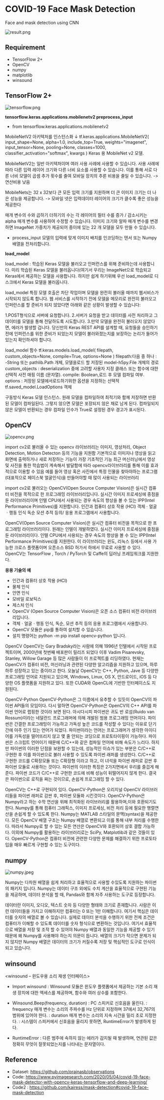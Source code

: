 # COVID-19 Face Mask Detection

Face and mask detection using CNN

![result.png](result.png)

## Requirement

- TensorFlow 2+
- OpenCV
- numpy
- matplotlib
- winsound

## TensorFlow 2+

![tensorflow.png](tensorflow.png)

**tensorflow.keras.applications.mobilenetv2  preprocess_input**

- from tensorflow.keras.applications.mobilenetv2

MobileNetV2 아키텍처를 인스턴스화
↓
tf.keras.applications.MobileNetV2(
    input_shape=None,
    alpha=1.0,
    include_top=True,
    weights="imagenet",
    input_tensor=None,
    pooling=None,
    classes=1000,
    classifier_activation="softmax",
    kwargs
   )
Keras 용 MobileNet v2 모델.

MobileNetV2는 일반 아키텍처이며 여러 사용 사례에 사용할 수 있습니다. 사용 사례에 따라 다른 입력 레이어 크기와 다른 너비 요소를 사용할 수 있습니다. 이를 통해 서로 다른 너비 모델이 곱셈 추가 횟수를 줄여 모바일 장치의 추론 비용을 줄일 수 있습니다. 
-> 연산비용 낮음

MobileNets는 32 x 32보다 큰 모든 입력 크기를 지원하며 더 큰 이미지 크기는 더 나은 성능을 제공합니다.
-> 모바일 넷은 입력데이터 레이어의 크기가 클수록 좋은 성능을 제공한다

매개 변수의 수와 곱하기 더하기의 수는 각 레이어의 필터 수를 증가 / 감소시키는 alpha 매개 변수를 사용하여 수정할 수 있습니다. 이미지 크기와 알파 매개 변수를 변경하면 ImageNet 가중치가 제공되어 종이에 있는 22 개 모델을 모두 만들 수 있습니다.

- process_input
  모델의 입력에 맞게 이미지 배치를 인코딩하는 텐서 또는 Numpy 배열을 전처리합니다.

**load_model**

load_model : 학습된 Keras 모델을 불러오고 인퍼런스를 위해 준비하는데 사용합니다. 미리 학습된 Keras 모델을 불러옵니다(여기서 우리는 ImageNet으로 학습되고 
Keras에서 제공하는 모델을 사용합니다. 하지만 쉽게 하기위해 우선 load_model로 디스크에서 Keras 모델을 불러옵니다.

load_model 특징 
모델 호출은 차단 작업이며 모델을 완전히 불러올 때까지 웹서비스가 시작되지 않도록 합니다. 
웹 서비스를 시작하기 전에 모델을 메모리로 완전히 불러오고 인퍼런스를 할 준비가 되지 않았다면 
아래와 같은 상황이 발생할 수 있습니다:

1.POST형식으로 서버에 요청합니다.
2.서버가 요청을 받고 데이터를 사전 처리하고 그 데이터를 모델을 통해 전달하도록 시도합니다.
3.만약 모델을 완전히 불러오지 않았다면, 에러가 발생할 겁니다.
당신만의 Keras REST API를 설계할 때, 요청들을 승인하기 전에 인퍼런스를 위한 준비가 되었는지 모델이 불러와졌는지를 보장하는 논리가 들어가 있는지 확인하셔야 합니다.

load_model 함수
tf.keras.models.load_model(
    filepath, custom_objects=None, compile=True, options=None
)
filepath:다음 중 하나 : -String 또는 pathlib.Path 개체, 모델을로드 할 저장된 model-h5py.File 개체의 경로
custom_objects : deserialization 중에 고려할 사용자 지정 클래스 또는 함수에 대한 선택적 사전 매핑 이름 (문자열).
compile: Boolean,로드 후 모델 컴파일 여부.
options : 저장된 모델에서로드하기위한 옵션을 지정하는 선택적 tf.saved_model.LoadOptions 객체

구동방식
Keras 모델 인스턴스. 원래 모델을 컴파일하여 최적기와 함께 저장하면 반환된 모델이 컴파일된다. 
그렇지 않으면 모델은 포장되지 않은 채로 남게 된다. 
컴파일되지 않은 모델이 반환되는 경우 컴파일 인수가 True로 설정된 경우 경고가 표시된다.

## OpenCV

![opencv.png](opencv.png)

import cv2로 불러올 수 있는 opencv 라이브러리는 이미지, 영상처리, Object Detection, Motion Detecton 등의 기능을 지원함
기본적으로 이미지나 영상을 읽고 화면에 출력하거나 새로 저장하는 기능이 가장 기초적인 기능
최근 머신러닝에서 영상 및 사진을 통한 학습법이 계속해서 발달함에 따라 opencv라이브러리를 통해 이를 효과적으로 이용할 수 있음
예를 들어 영상 혹은 사진에서 특정 인물을 찾아야하는 프로그램(대표적으로 페이스북 얼굴인식)을 만들어야할 때 많이 사용되는 라이브러리

import cv2로 불러오는 OpenCV(Open Source Computer Vision)은 실시간 컴퓨터 비전을 목적으로 한 프로그래밍 라이브러리입니다. 실시간 이미지 프로세싱에 중점을 둔 라이브러리이며 인텔 CPU에서 사용되는 경우 속도의 향상을 볼 수 있는 IPP(Intel Performance Primitives)를 지원합니다. 인간과 컴퓨터 상호 작용 (HCI) 객체ㆍ얼굴ㆍ행동 인식 독순 모션 추적 등의/ 응용 프로그램에서 사용합니다.

OpenCV(Open Source Computer Vision)은 실시간 컴퓨터 비전을 목적으로 한 프로그래밍 라이브러리이다.
원래는 인텔이 개발하였다.
실시간 이미지 프로세싱에 중점을 둔 라이브러리이다.
인텔 CPU에서 사용되는 경우 속도의 향상을 볼 수 있는 IPP(Intel Performance Primitives)를 지원한다.
이 라이브러리는 윈도, 리눅스 등에서 사용 가능한 크로스 플랫폼이며 오픈소스 BSD 허가서 하에서 무료로 사용할 수 있다.
OpenCV는 TensorFlow , Torch / PyTorch 및 Caffe의 딥러닝 프레임워크를 지원한다. 

**응용 기술의 예**
- 인간과 컴퓨터 상호 작용 (HCI)
- 물체 인식
- 안면 인식
- 모바일 로보틱스
- 제스처 인식
- OpenCV (Open Source Computer Vision)은 오픈 소스 컴퓨터 비전 라이브러리입니다.
- 객체ㆍ얼굴ㆍ행동 인식, 독순, 모션 추적 등의 응용 프로그램에서 사용합니다.
- OpenCV 모듈은 pip를 통하여 설치할 수 있습니다.
- 설치 명령어는 python -m pip install opencv-python 입니다.

OpenCV
OpenCV는 Gary Bradsky라는 사람에 의해 1996년 인텔에서 시작된 프로젝트이며, 2000년에 첫번째 배포판이 릴리즈 되었다
이후 Vadim Pisarevsky, Stanley, Willow Garage 등 많은 사람들이 이 프로젝트를 리딩하였다.
현재는 OpenCV가 컴퓨터 비전, 머신러닝과 관련된 다양한 알고리즘을 지원하고 있으며, 하루하루 성장하고 있는 중이라고 한다.
오늘날 OpenCV는 C++, Python, Jave 등 다양한 프로그래밍 언어로 지원되고 있으며, Windows, Linux, OS X, 안드로이드, iOS 등 다양한 OS 플랫폼을 지원하고 있다.
또한 CUDA와 OpenCL에 기반한 인터페이스도 지원된다.

OpenCV-Python
OpenCV-Python은 그 이름에서 유추할 수 있듯이 OpenCV의 파이썬 API들의 모임이다.
다시 말하면 OpenCV-Python은 OpenCV의 C++ API를 파이썬 언어로 랩핑한 것이라 보면 된다.
아시다시피 파이썬은 귀도 반 로섬(Ruido van Rossum)이라는 네덜란드 프로그래머에 의해 개발된 범용 프로그래밍 언어이다.
파이썬은 간결한 프로그래밍이 가능하고 가독성 높은 코드를 작성할 수 있다는 이유로 단기간에 아주 인기 있는 언어가 되었다.
파이썬이라는 언어는 프로그래머가 생각한 아이디어를 가독성을 떨어뜨리지 않고 몇 줄 안되는 코딩으로 프로토타이핑이 가능하다.
파이썬은 스크립트 언어이기 때문에 C/C++와 같은 컴파일 언어에 비해 속도가 느리다.
하지만 파이썬의 이러한 단점을 보완할 수 있는데, 성능적인 이슈가 있는 부분은 C/C++로 구현한 후 이를 파이썬으로 불러 사용할 수 있도록 파이썬 래퍼를 생성한다.
C/C++로 구현한 코드를 C확장모듈 또는 C확장형 이라고 하고, 이 녀석을 파이썬 래퍼로 감싼 후 파이썬 모듈로 사용하는 것이다.
파이썬의 이러한 특징은 2가지면에서 우리를 즐겁게 해준다.
파이썬 코드가 C/C++로 구현한 코드에 비해 성능이 뒤떨어지지 않게 한다.
결국은 파이썬으로 로직을 짜는 것이므로, 손쉽게 프로그래밍 할 수 있다.

OpenCV는 C++로 구현되어 있다.
OpenCV-Python은 오리지널 OpenCV 라이브러리들을 파이썬 래퍼로 감싼 후, 파이썬 모듈화 시킨것이다.
OpenCV-Python은 Numpy라고 하는 수학 연산을 위해 최적화된 라이브러리를 활용하며,이와 호환되기도 한다.
Numpy를 통해 컴퓨터 그래픽스, 이미지 프로세싱, 비전 처리 등에 필요한 행렬연산을 손쉽게 할 수 있도록 한다.
Numpy는 MATLAB 스타일의 문맥(syntax)을 제공한다.
모든 OpenCV 배열 구조는 Numpy 배열로 변환되고 이를 통해 내부 처리를 수행한다.
따라서 Numpy로 할 수 있는 모든 연산은 OpenCV와 호환되어 상호 결합 가능하다.
이외에 Numpy를 활용하는 라이브러리로는 SciPy, Matplotlib과 같은 것들이 있다.
OpenCV-Python은 컴퓨터 비전에 관련한 다양한 문제를 해결하기 위한 프로토타입을 매우 빠르게 구현할 수 있는 도구이다.

## numpy

![numpy.jpeg](numpy.jpeg)

Numpy는 다차원 배열을 쉽게 처리하고 효율적으로 사용할 수있도록 지원하는 파이썬의 패키지 입니다. Numpy는 데이터 구조 외에도 수치 계산을 효율적으로 구현된 기능을 제공하며, 데이터 분석을 할 때, Pandas와 함께 자주 사용하는 도구로 등장합니다.

데이터란 이미지, 오디오, 텍스트 숫자 등 다양한 형태와 크기로 존재합니다. 사람은 이런 데이터들을 가지고 이해하지만 컴퓨터는 0 또는 1만 이해합니다. 여기서 핵심은 데이터를 숫자의 배열로 볼 수 있습니다. 실제로 데이터 분석을 수행하기 위한 전제 조건은 컴퓨터가 이해할 수 있도록 데이터를 숫자 형식으로 변환하는 것입니다. 여기서 효율적으로 배열을 저장 및 조작 할 수 있어야 Numpy 배열과 동일한 기능을 제공할 수 있기 때문에 왜 Numpy를 사용해야 하는지 의문이 듭니다.  배열의 크기가 작으면 문제가 되지 않지만 Numpy 배열은 데이터의 크기가 커질수록 저장 및 핵심적인 도구로 인식이 되고 있습니다.

## winsound

<winsound – 윈도우용 소리 재생 인터페이스>

- Import winsound
: Winsound 모듈은 윈도우 플랫폼에서 제공하는 기본 소리 재생 장치에 대한 액세스를 제공하며, 함수와 여러 상수를 포함한다.

- Winsound.Beep(frequency, duration)
: PC 스피커로 신호음을 울린다. 
: frequency 매개 변수는 소리의 주파수를 Hz 단위로 지정하며 37에서 32,767의 범위에 있어야 한다.
: duration 매개 변수는 소리의 지속 시간을 밀리 초로 지정한다.
: 시스템이 스피커에서 신호음을 울리지 못하면, RuntimeError가 발생하게 된다.
+ RuntimeError
: 다른 범주에 속하지 않는 에러가 감지될 때 발생하며, 연관된 값은 정확히 무엇이 잘못되었는지를 나타내는 문자열이다.

## Reference

- Dataset: https://github.com/prajnasb/observations
- Code: https://www.pyimagesearch.com/2020/05/04/covid-19-face-mask-detector-with-opencv-keras-tensorflow-and-deep-learning/
- Code2 : https://github.com/kairess/mask-detection#covid-19-face-mask-detection
